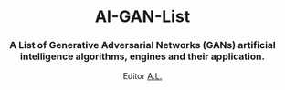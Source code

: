 <div align="center"><h1>AI-GAN-List</h1></div>
<div align="center"><h3>A List of Generative Adversarial Networks (GANs) artificial intelligence algorithms, engines and their application.</h3></div>
<div align="center">Editor <a href="https://www.linkedin.com/in/alexander-lohberg-28055112a/">A.L.</a></div>
<div align="center"><h1> </h1></div>

